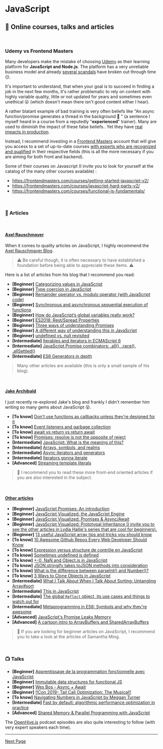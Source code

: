 # JavaScript

## 🌌 Online courses, talks and articles

&nbsp;
### Udemy vs Frontend Masters

Many developers make the mistake of choosing [Udemy](https://www.udemy.com/) as their learning platform for **JavaScript and Node.js**. The platform has a very unreliable business model and already [several scandals](https://www.troyhunt.com/the-piracy-paradox-at-udemy/) have broken out through time 😔.

It's important to understand, that when your goal is to succeed in finding a job in the next few months, it's rather problematic to rely on content with highly variable quality, little or not updated for years and sometimes even unethical 😮 (which doesn't mean there isn't good content either I hear).

A rather blatant example of bad training is very often beliefs like "An async function/promise generates a thread in the background 💩 " (a sentence I myself heard in a course from a reputedly "**experienced**" trainer). Many are used to diminish the impact of these false beliefs.. Yet they have [real impacts in production](https://www.youtube.com/watch?v=XV-u_Ow47s0).

Instead, I recommend investing in a [Frontend Masters](https://frontendmasters.com/) account that will give you access to a set of up-to-date courses [with experts who are recognized and qualified](https://frontendmasters.com/teachers/) in their respective fields (this is all the more necessary if you are aiming for both front and backend).

Some of their courses on Javascript (I invite you to look for yourself at the catalog of the many other courses available) :

- https://frontendmasters.com/courses/getting-started-javascript-v2/ 
- https://frontendmasters.com/courses/javascript-hard-parts-v2/
- https://frontendmasters.com/courses/functional-js-fundamentals/ 

&nbsp;
### 📄 Articles

&nbsp;
#### <u>Axel Rauschmayer</u>

When it comes to quality articles on JavaScript, I highly recommend the [Axel Rauschmayer Blog](https://2ality.com/).

> ⚠️ Be careful though, it is often necessary to have established a foundation before being able to appreciate these items. ⚠️


Here is a list of articles from his blog that I recommend you read:

- **[Beginner]** [Categorizing values in JavaScript](https://2ality.com/2013/01/categorizing-values.html)
- **[Beginner]** [Type coercion in JavaScript](https://2ality.com/2019/10/type-coercion.html)
- **[Beginner]** [Remainder operator vs. modulo operator (with JavaScript code)](https://2ality.com/2019/08/remainder-vs-modulo.html)
- **[Beginner]** [Synchronous and asynchronous sequential execution of functions](https://2ality.com/2015/11/sequential-execution.html)
- **[Beginner]** [How do JavaScript’s global variables really work?](https://2ality.com/2019/07/global-scope.html)
- **[Beginner]** [ES2018: Rest/Spread Properties](https://2ality.com/2016/10/rest-spread-properties.html)
- **[Beginner]** [Three ways of understanding Promises](https://2ality.com/2016/10/understanding-promises.html)
- **[Beginner]** [A different way of understanding this in JavaScript](https://2ality.com/2017/12/alternate-this.html)
- **[Beginner]** [undefined vs. null revisited](https://2ality.com/2021/01/undefined-null-revisited.html)
- **[Intermediate]** [Iterables and iterators in ECMAScript 6](https://2ality.com/2015/02/es6-iteration.html)
- **[Intermediate]** [JavaScript Promise combinators: .all(), .race(), .allSettled()](https://2ality.com/2019/08/promise-combinators.html)
- **[Intermediate]** [ES6 Generators in depth](https://2ality.com/2015/03/es6-generators.html)

> Many other articles are available (this is only a small sample of his blog).

&nbsp;
#### <u>Jake Archibald</u>

I just recently re-explored Jake's blog and frankly I didn't remember him writing so many gems about JavaScript 😲.

- **[To know]** [Don't use functions as callbacks unless they're designed for it](https://jakearchibald.com/2021/function-callback-risks/)
- **[To know]** [Event listeners and garbage collection](https://jakearchibald.com/2020/events-and-gc/)
- **[To know]** [await vs return vs return await](https://jakearchibald.com/2017/await-vs-return-vs-return-await/)
- **[To know]** [Promises: resolve is not the opposite of reject](https://jakearchibald.com/2014/resolve-not-opposite-of-reject/)
- **[Intermediate]** [JavaScript: What is the meaning of this?](https://web.dev/javascript-this/)
- **[Intermediate]** [Arrays, symbols, and realms](https://jakearchibald.com/2017/arrays-symbols-realms/)
- **[Intermediate]** [Async iterators and generators](https://jakearchibald.com/2017/async-iterators-and-generators/)
- **[Intermediate]** [Iterators gonna iterate](https://jakearchibald.com/2014/iterators-gonna-iterate/)
- **[Advanced]** [Streaming template literals](https://jakearchibald.com/2016/streaming-template-literals/)

> 👀 I recommend you to read these more front-end oriented articles if you are also interested in the subject.

&nbsp;
#### <u>Other articles</u>

- **[Beginner]** [JavaScript Promises: An introduction](https://web.dev/promises/)
- **[Beginner]** [JavaScript Visualized: the JavaScript Engine](https://dev.to/lydiahallie/javascript-visualized-the-javascript-engine-4cdf)
- **[Beginner]** [JavaScript Visualized: Promises & Async/Await](https://dev.to/lydiahallie/javascript-visualized-promises-async-await-5gke)
- **[Beginner]** [JavaScript Visualized: Prototypal Inheritance (I invite you to see the other articles in Lydia Hallie's series that are cool for beginners).](https://dev.to/lydiahallie/javascript-visualized-prototypal-inheritance-47co)
- **[Beginner]** [13 useful JavaScript array tips and tricks you should know](https://dev.to/duomly/13-useful-javascript-array-tips-and-tricks-you-should-know-2jfo)
- **[To know]** [10 Awesome Github Repos Every Web Developer Should Know](https://dev.to/simonholdorf/10-awesome-github-repos-every-web-developer-should-know-27oa)
- **[To know]** [Expression versus structure de contrôle en JavaScript](https://blog.lesieur.name/expression-versus-structure-de-controle-en-javascript/)
- **[To know]** [Sometimes undefined is defined](https://medium.com/@bmeurer/sometimes-undefined-is-defined-7701e1c9eff8)
- **[To know]** [+-0, NaN and Object.is in JavaScript](https://www.stefanjudis.com/today-i-learned/0-nan-and-object-is-in-javascript/)
- **[To know]** [JSON.stringify takes toJSON methods into consideration](https://www.stefanjudis.com/today-i-learned/json-stringify-takes-tojson-methods-into-consideration/)
- **[To know]** [What is the difference between parseInt() and Number()?](https://stackoverflow.com/questions/4090518/what-is-the-difference-between-parseint-and-number/4090577#4090577)
- **[To know]** [ 3 Ways to Clone Objects in JavaScript](https://dev.to/samanthaming/3-ways-to-clone-objects-in-javascript-2oie)
- **[Intermediate]** [What I Talk About When I Talk About Sorting: Untangling Array#sort](https://alistapart.com/article/what-i-talk-about-when-i-talk-about-sorting/)
- **[Intermediate]** [This in JavaScript](https://zellwk.com/blog/this/)
- **[Intermediate]** [The global `Reflect` object, its use cases and things to watch out for](https://www.stefanjudis.com/today-i-learned/the-global-reflect-object-its-use-cases-and-things-to-watch-out-for/)
- **[Intermediate]** [Metaprogramming in ES6: Symbols and why they're awesome](https://www.keithcirkel.co.uk/metaprogramming-in-es6-symbols/)
- **[Advanced]** [JavaScript's Promise Leaks Memory](https://alexn.org/blog/2017/10/11/javascript-promise-leaks-memory.html)
- **[Advanced]** [A cartoon intro to ArrayBuffers and SharedArrayBuffers](https://hacks.mozilla.org/2017/06/a-cartoon-intro-to-arraybuffers-and-sharedarraybuffers/)

> 👀 If you are looking for beginner articles on JavaScript, I recommend you to take a look at the articles of Samantha Ming.

&nbsp;
### 📺 Talks

- **[Beginner]** [Apprentissage de la programmation fonctionnelle avec JavaScript](https://www.youtube.com/watch?v=e-5obm1G_FY)
- **[Beginner]** [Immutable data structures for functional JS](https://www.youtube.com/watch?v=Wo0qiGPSV-s)
- **[Beginner]** [Wes Bos - Async + Await](https://www.youtube.com/watch?v=9YkUCxvaLEk)
- **[Beginner]** [!!Con 2019- Tail Call Optimization: The Musical!!](https://www.youtube.com/watch?v=-PX0BV9hGZY&feature=youtu.be)
- **[To know]** [Navigating Numbers in JavaScript by Meggan Turner ](https://www.youtube.com/watch?v=4zveh5TzB6U&list=PL37ZVnwpeshEHcw37PA29vZCJRoIER9r3&index=20)
- **[Intermediate]** [Fast by default: algorithmic performance optimization in practice](https://www.youtube.com/watch?v=bwA9i6wjfhw&list=PLMW8Xq7bXrG5ifmqyUChS9buBfVnoa3wh&index=3)
- **[Advanced]** [Shared Memory & Parallel Programming with JavaScript](https://www.youtube.com/watch?v=vvqfmskTIjE&list=PL37ZVnwpeshFmAPr65sU2O5WMs7_CGjs_&index=26)

The [OpenHive.js](https://www.youtube.com/watch?v=OPLUfbaOYLQ&list=PL0CdgOSSGlBZZu6UQ8r0kAjf-EfyJTC2u) podcast episodes are also quite interesting to follow (with very expert speakers each time).

---

[Next Page](./VM.md)